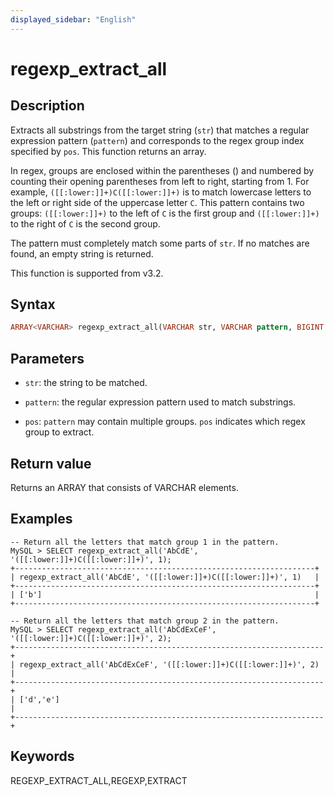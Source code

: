 ```yaml
---
displayed_sidebar: "English"
---
```


# regexp_extract_all

## Description

Extracts all substrings from the target string (`str`) that matches a regular expression pattern (`pattern`) and corresponds to the regex group index specified by `pos`. This function returns an array.

In regex, groups are enclosed within the parentheses () and numbered by counting their opening parentheses from left to right, starting from 1. For example, `([[:lower:]]+)C([[:lower:]]+)` is to match lowercase letters to the left or right side of the uppercase letter `C`. This pattern contains two groups: `([[:lower:]]+)` to the left of `C` is the first group and `([[:lower:]]+)` to the right of `C` is the second group.

The pattern must completely match some parts of `str`. If no matches are found, an empty string is returned.

This function is supported from v3.2.

## Syntax

```Haskell
ARRAY<VARCHAR> regexp_extract_all(VARCHAR str, VARCHAR pattern, BIGINT pos)
```

## Parameters

- `str`: the string to be matched.

- `pattern`: the regular expression pattern used to match substrings.

- `pos`: `pattern` may contain multiple groups. `pos` indicates which regex group to extract.

## Return value

Returns an ARRAY that consists of VARCHAR elements.

## Examples

```Plain Text
-- Return all the letters that match group 1 in the pattern.
MySQL > SELECT regexp_extract_all('AbCdE', '([[:lower:]]+)C([[:lower:]]+)', 1);
+-------------------------------------------------------------------+
| regexp_extract_all('AbCdE', '([[:lower:]]+)C([[:lower:]]+)', 1)   |
+-------------------------------------------------------------------+
| ['b']                                                             |
+-------------------------------------------------------------------+

-- Return all the letters that match group 2 in the pattern.
MySQL > SELECT regexp_extract_all('AbCdExCeF', '([[:lower:]]+)C([[:lower:]]+)', 2);
+---------------------------------------------------------------------+
| regexp_extract_all('AbCdExCeF', '([[:lower:]]+)C([[:lower:]]+)', 2) |
+---------------------------------------------------------------------+
| ['d','e']                                                           |
+---------------------------------------------------------------------+
```

## Keywords

REGEXP_EXTRACT_ALL,REGEXP,EXTRACT
